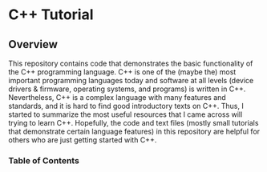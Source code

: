 # C++ Tutorial

## Overview

This repository contains code that demonstrates the basic functionality of the C++ programming language. C++ is one of the (maybe the) most important programming languages today and software at all levels (device drivers & firmware, operating systems, and programs) is written in C++. Nevertheless, C++ is a complex language with many features and standards, and it is hard to find good introductory texts on C++. Thus, I started to summarize the most useful resources that I came across will trying to learn C++. Hopefully, the code and text files (mostly small tutorials that demonstrate certain language features) in this repository are helpful for others who are just getting started with C++.

### Table of Contents


